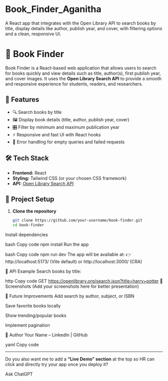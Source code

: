 # Book_Finder_Aganitha
A React app that integrates with the Open Library API to search books by title, display details like author, publish year, and cover, with filtering options and a clean, responsive UI.
# 📖 Book Finder

Book Finder is a React-based web application that allows users to search for books quickly and view details such as title, author(s), first publish year, and cover images. It uses the **Open Library Search API** to provide a smooth and responsive experience for students, readers, and researchers.

## 🚀 Features
- 🔍 Search books by title  
- 🖼️ Display book details (title, author, publish year, cover)  
- 🎛️ Filter by minimum and maximum publication year  
- ⚡ Responsive and fast UI with React hooks  
- 🚫 Error handling for empty queries and failed requests  

## 🛠️ Tech Stack
- **Frontend:** React  
- **Styling:** Tailwind CSS (or your chosen CSS framework)  
- **API:** [Open Library Search API](https://openlibrary.org/dev/docs/api/search)  

## 📂 Project Setup
1. **Clone the repository**
   ```bash
   git clone https://github.com/your-username/book-finder.git
   cd book-finder
Install dependencies

bash
Copy code
npm install
Run the app

bash
Copy code
npm run dev
The app will be available at:
👉 http://localhost:5173/ (Vite default) or http://localhost:3000/ (CRA)

🔗 API Example
Search books by title:

http
Copy code
GET https://openlibrary.org/search.json?title=harry+potter
📸 Screenshots
(Add your screenshots here for better presentation)

📌 Future Improvements
Add search by author, subject, or ISBN

Save favorite books locally

Show trending/popular books

Implement pagination

👤 Author
Your Name – LinkedIn | GitHub

yaml
Copy code

---

Do you also want me to add a **“Live Demo” section** at the top so HR can click and directly try your app once you deploy it?







Ask ChatGPT
